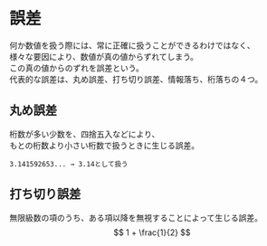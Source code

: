 # 誤差
何か数値を扱う際には、常に正確に扱うことができるわけではなく、  
様々な要因により、数値が真の値からずれてしまう。  
この真の値からのずれを誤差という。  
代表的な誤差は、丸め誤差、打ち切り誤差、情報落ち、桁落ちの４つ。  
  
## 丸め誤差
桁数が多い少数を、四捨五入などにより、  
もとの桁数より小さい桁数で扱うときに生じる誤差。
```
3.141592653... → 3.14として扱う
```
  
## 打ち切り誤差
無限級数の項のうち、ある項以降を無視することによって生じる誤差。
$$ 1 + \frac{1}{2} $$

